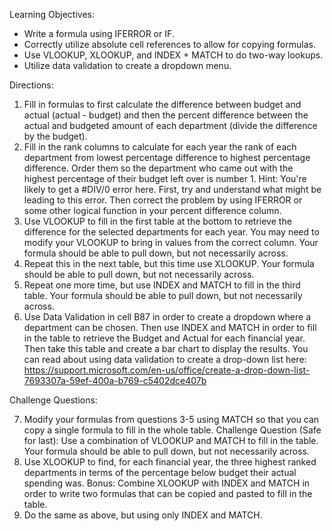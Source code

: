 Learning Objectives:
* Write a formula using IFERROR or IF.
* Correctly utilize absolute cell references to allow for copying formulas.
* Use VLOOKUP, XLOOKUP, and INDEX + MATCH to do two-way lookups.
* Utilize data validation to create a dropdown menu.

Directions:
1. Fill in formulas to first calculate the difference between budget and actual (actual - budget) and then the percent difference between the actual and budgeted amount of each department (divide the difference by the budget).
2. Fill in the rank columns to calculate for each year the rank of each department from lowest percentage difference to highest percentage difference. Order them so the department who came out with the highest percentage of their budget left over is number 1. Hint: You're likely to get a #DIV/0 error here. First, try and understand what might be leading to this error. Then correct the problem by using IFERROR or some other logical function in your percent difference column.
3. Use VLOOKUP to fill in the first table at the bottom to retrieve the difference for the selected departments for each year. You may need to modify your VLOOKUP to bring in values from the correct column.  Your formula should be able to pull down, but not necessarily across.
4. Repeat this in the next table, but this time use XLOOKUP. Your formula should be able to pull down, but not necessarily across. 
5. Repeat one more time, but use INDEX and MATCH to fill in the third table. Your formula should be able to pull down, but not necessarily across.
6. Use Data Validation in cell B87 in order to create a dropdown where a department can be chosen. Then use INDEX and MATCH in order to fill in the table to retrieve the Budget and Actual for each financial year. Then take this table and create a bar chart to display the results. You can read about using data validation to create a drop-down list here: https://support.microsoft.com/en-us/office/create-a-drop-down-list-7693307a-59ef-400a-b769-c5402dce407b

Challenge Questions:  

7. Modify your formulas from questions 3-5 using MATCH so that you can copy a single formula to fill in the whole table.
Challenge Question (Safe for last): Use a combination of VLOOKUP and MATCH to fill in the table. Your formula should be able to pull down, but not necessarily across.
8. Use XLOOKUP to find, for each financial year, the three highest ranked departments in terms of the percentage below budget their actual spending was. Bonus: Combine XLOOKUP with INDEX and MATCH in order to write two formulas that can be copied and pasted to fill in the table.
9. Do the same as above, but using only INDEX and MATCH.
